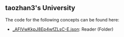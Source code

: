 ## taozhan3's University

The code for the following concepts can be found here: 

- [\_AFlVwKkpJ8Ep4wfZLsC\-E.json](_AFlVwKkpJ8Ep4wfZLsC-E.json): Reader \(Folder\)
